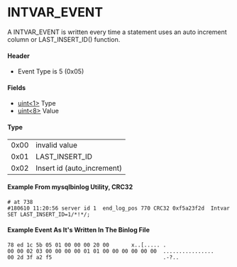 
# INTVAR_EVENT

A INTVAR_EVENT is written every time a statement uses an auto increment column or LAST_INSERT_ID() function.


#### Header


* Event Type is 5 (0x05)


#### Fields



* [uint<1>](../protocol-data-types.md#fixed-length-integers) Type
* [uint<8>](../protocol-data-types.md#fixed-length-integers) Value



#### Type



|   |   |
| --- | --- |
| 0x00 | invalid value |
| 0x01 | LAST_INSERT_ID |
| 0x02 | Insert id (auto_increment) |



#### Example From mysqlbinlog Utility, CRC32


```
# at 738
#180610 11:20:56 server id 1  end_log_pos 770 CRC32 0xf5a23f2d 	Intvar
SET LAST_INSERT_ID=1/*!*/;
```


#### Example Event As It's Written In The Binlog File


```
78 ed 1c 5b 05 01 00 00 00 20 00       x..[..... .
00 00 02 03 00 00 00 00 01 01 00 00 00 00 00 00  ................
00 2d 3f a2 f5                                   .-?..
```

